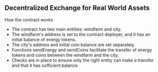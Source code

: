 ## Decentralized Exchange for Real World Assets

How the contract works

- The contract has two main entities: windfarm and city.
- The windfarm's address is set to the contract deployer, and it has an initial balance of energy tokens.
- The city's address and initial coin balance are set separately.
- Functions sendEnergy and sendCoins facilitate the transfer of energy tokens and coins between the windfarm and the city.
- Checks are in place to ensure only the right entity can make a transfer and that it has sufficient balance.
